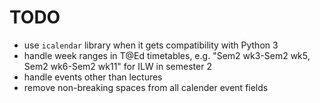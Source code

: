 TODO
====

- use `icalendar` library when it gets compatibility with Python 3
- handle week ranges in T@Ed timetables,
    e.g. "Sem2 wk3-Sem2 wk5, Sem2 wk6-Sem2 wk11" for ILW in semester 2
- handle events other than lectures
- remove non-breaking spaces from all calender event fields

